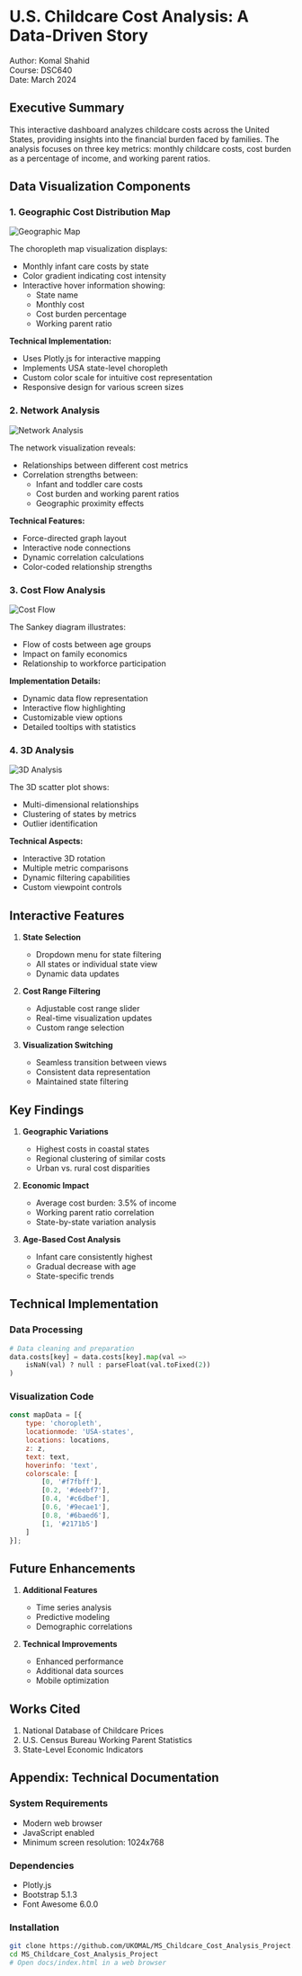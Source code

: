 # U.S. Childcare Cost Analysis: A Data-Driven Story
Author: Komal Shahid  
Course: DSC640  
Date: March 2024

## Executive Summary

This interactive dashboard analyzes childcare costs across the United States, providing insights into the financial burden faced by families. The analysis focuses on three key metrics: monthly childcare costs, cost burden as a percentage of income, and working parent ratios.

## Data Visualization Components

### 1. Geographic Cost Distribution Map
![Geographic Map](images/map_visualization.png)

The choropleth map visualization displays:
- Monthly infant care costs by state
- Color gradient indicating cost intensity
- Interactive hover information showing:
  * State name
  * Monthly cost
  * Cost burden percentage
  * Working parent ratio

**Technical Implementation:**
- Uses Plotly.js for interactive mapping
- Implements USA state-level choropleth
- Custom color scale for intuitive cost representation
- Responsive design for various screen sizes

### 2. Network Analysis
![Network Analysis](images/network_visualization.png)

The network visualization reveals:
- Relationships between different cost metrics
- Correlation strengths between:
  * Infant and toddler care costs
  * Cost burden and working parent ratios
  * Geographic proximity effects

**Technical Features:**
- Force-directed graph layout
- Interactive node connections
- Dynamic correlation calculations
- Color-coded relationship strengths

### 3. Cost Flow Analysis
![Cost Flow](images/cost_flow_visualization.png)

The Sankey diagram illustrates:
- Flow of costs between age groups
- Impact on family economics
- Relationship to workforce participation

**Implementation Details:**
- Dynamic data flow representation
- Interactive flow highlighting
- Customizable view options
- Detailed tooltips with statistics

### 4. 3D Analysis
![3D Analysis](images/3d_visualization.png)

The 3D scatter plot shows:
- Multi-dimensional relationships
- Clustering of states by metrics
- Outlier identification

**Technical Aspects:**
- Interactive 3D rotation
- Multiple metric comparisons
- Dynamic filtering capabilities
- Custom viewpoint controls

## Interactive Features

1. **State Selection**
   - Dropdown menu for state filtering
   - All states or individual state view
   - Dynamic data updates

2. **Cost Range Filtering**
   - Adjustable cost range slider
   - Real-time visualization updates
   - Custom range selection

3. **Visualization Switching**
   - Seamless transition between views
   - Consistent data representation
   - Maintained state filtering

## Key Findings

1. **Geographic Variations**
   - Highest costs in coastal states
   - Regional clustering of similar costs
   - Urban vs. rural cost disparities

2. **Economic Impact**
   - Average cost burden: 3.5% of income
   - Working parent ratio correlation
   - State-by-state variation analysis

3. **Age-Based Cost Analysis**
   - Infant care consistently highest
   - Gradual decrease with age
   - State-specific trends

## Technical Implementation

### Data Processing
```python
# Data cleaning and preparation
data.costs[key] = data.costs[key].map(val => 
    isNaN(val) ? null : parseFloat(val.toFixed(2))
)
```

### Visualization Code
```javascript
const mapData = [{
    type: 'choropleth',
    locationmode: 'USA-states',
    locations: locations,
    z: z,
    text: text,
    hoverinfo: 'text',
    colorscale: [
        [0, '#f7fbff'],
        [0.2, '#deebf7'],
        [0.4, '#c6dbef'],
        [0.6, '#9ecae1'],
        [0.8, '#6baed6'],
        [1, '#2171b5']
    ]
}];
```

## Future Enhancements

1. **Additional Features**
   - Time series analysis
   - Predictive modeling
   - Demographic correlations

2. **Technical Improvements**
   - Enhanced performance
   - Additional data sources
   - Mobile optimization

## Works Cited

1. National Database of Childcare Prices
2. U.S. Census Bureau Working Parent Statistics
3. State-Level Economic Indicators

## Appendix: Technical Documentation

### System Requirements
- Modern web browser
- JavaScript enabled
- Minimum screen resolution: 1024x768

### Dependencies
- Plotly.js
- Bootstrap 5.1.3
- Font Awesome 6.0.0

### Installation
```bash
git clone https://github.com/UKOMAL/MS_Childcare_Cost_Analysis_Project.git
cd MS_Childcare_Cost_Analysis_Project
# Open docs/index.html in a web browser
``` 